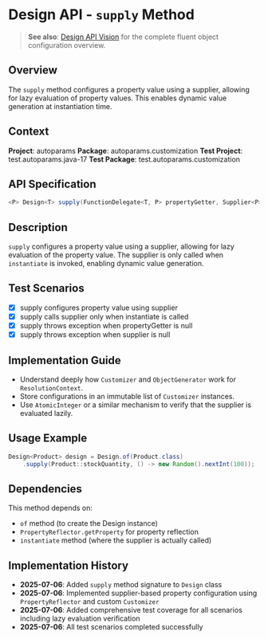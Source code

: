 # Design API - `supply` Method

> **See also**: [Design API Vision](design.md) for the complete fluent object configuration overview.

## Overview

The `supply` method configures a property value using a supplier, allowing for lazy evaluation of property values. This enables dynamic value generation at instantiation time.

## Context

**Project**: autoparams
**Package**: autoparams.customization
**Test Project**: test.autoparams.java-17
**Test Package**: test.autoparams.customization

## API Specification

```java
<P> Design<T> supply(FunctionDelegate<T, P> propertyGetter, Supplier<P> supplier);
```

## Description

`supply` configures a property value using a supplier, allowing for lazy evaluation of the property value. The supplier is only called when `instantiate` is invoked, enabling dynamic value generation.

## Test Scenarios

- [x] supply configures property value using supplier
- [x] supply calls supplier only when instantiate is called
- [x] supply throws exception when propertyGetter is null
- [x] supply throws exception when supplier is null

## Implementation Guide

- Understand deeply how `Customizer` and `ObjectGenerator` work for `ResolutionContext`.
- Store configurations in an immutable list of `Customizer` instances.
- Use `AtomicInteger` or a similar mechanism to verify that the supplier is evaluated lazily.

## Usage Example

```java
Design<Product> design = Design.of(Product.class)
    .supply(Product::stockQuantity, () -> new Random().nextInt(100));
```

## Dependencies

This method depends on:
- `of` method (to create the Design instance)
- `PropertyReflector.getProperty` for property reflection
- `instantiate` method (where the supplier is actually called)

## Implementation History

- **2025-07-06**: Added `supply` method signature to `Design` class
- **2025-07-06**: Implemented supplier-based property configuration using `PropertyReflector` and custom `Customizer`
- **2025-07-06**: Added comprehensive test coverage for all scenarios including lazy evaluation verification
- **2025-07-06**: All test scenarios completed successfully
